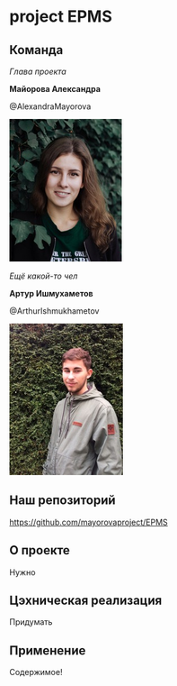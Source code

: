 # project EPMS
## Команда

*Глава проекта*

**Майорова Александра**

@AlexandraMayorova

![alt text](1.jpg)

*Ещё какой-то чел*

**Артур Ишмухаметов**

@ArthurIshmukhametov

![alt text](2.jpg)
## Наш репозиторий
https://github.com/mayorovaproject/EPMS

## О проекте
Нужно
## Цэхническая реализация
Придумать
## Применение
Содержимое!
